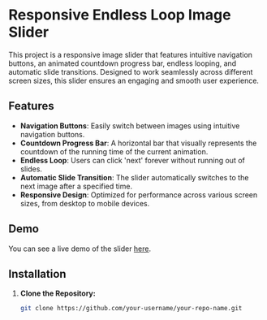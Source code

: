 # Responsive Endless Loop Image Slider

This project is a responsive image slider that features intuitive navigation buttons, an animated countdown progress bar, endless looping, and automatic slide transitions. Designed to work seamlessly across different screen sizes, this slider ensures an engaging and smooth user experience.

## Features

- **Navigation Buttons**: Easily switch between images using intuitive navigation buttons.
- **Countdown Progress Bar**: A horizontal bar that visually represents the countdown of the running time of the current animation.
- **Endless Loop**: Users can click 'next' forever without running out of slides.
- **Automatic Slide Transition**: The slider automatically switches to the next image after a specified time.
- **Responsive Design**: Optimized for performance across various screen sizes, from desktop to mobile devices.

## Demo

You can see a live demo of the slider [here](your-demo-link).

## Installation

1. **Clone the Repository:**
   ```bash
   git clone https://github.com/your-username/your-repo-name.git
